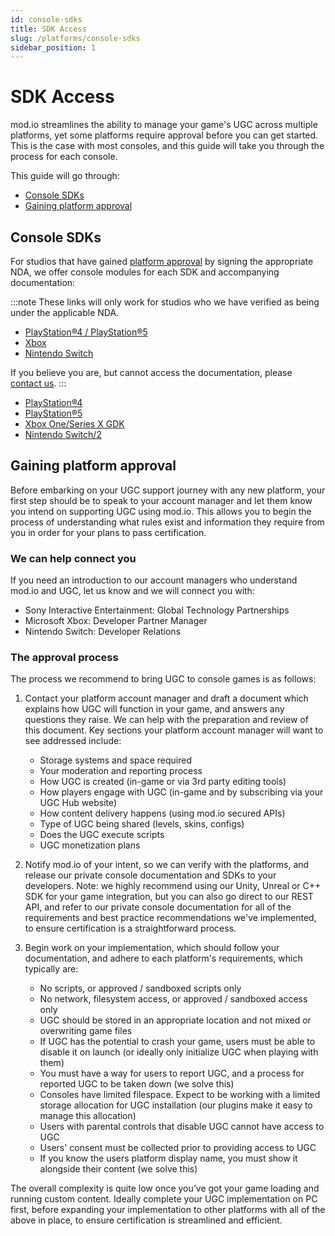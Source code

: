 ```yaml
---
id: console-sdks
title: SDK Access
slug: /platforms/console-sdks
sidebar_position: 1
---
```


# SDK Access

mod.io streamlines the ability to manage your game's UGC across multiple platforms, yet some platforms require approval before you can get started. This is the case with most consoles, and this guide will take you through the process for each console.

This guide will go through:

* [Console SDKs](#console-sdks)
* [Gaining platform approval](#gaining-platform-approval)

## Console SDKs

For studios that have gained [platform approval](#gaining-platform-approval) by signing the appropriate NDA, we offer console modules for each SDK and accompanying documentation:  

:::note
These links will only work for studios who we have verified as being under the applicable NDA.

* [PlayStation®4 / PlayStation®5](/platforms/playstation#sdk-access)
* [Xbox](/platforms/gdk#sdk-access)
* [Nintendo Switch](/platforms/switch#sdk-access)

If you believe you are, but cannot access the documentation, please [<u>contact us</u>](mailto:developers@mod.io).
:::

* [PlayStation®4](https://docs.mod.io/partners/ps4/)
* [PlayStation®5](https://docs.mod.io/partners/ps5/)
* [Xbox One/Series X GDK](https://docs.mod.io/partners/xbox/)
* [Nintendo Switch/2](https://docs.mod.io/partners/switch/)

## Gaining platform approval

Before embarking on your UGC support journey with any new platform, your first step should be to speak to your account manager and let them know you intend on supporting UGC using mod.io. This allows you to begin the process of understanding what rules exist and information they require from you in order for your plans to pass certification.

### We can help connect you

If you need an introduction to our account managers who understand mod.io and UGC, let us know and we will connect you with:

* Sony Interactive Entertainment: Global Technology Partnerships
* Microsoft Xbox: Developer Partner Manager
* Nintendo Switch: Developer Relations

### The approval process

The process we recommend to bring UGC to console games is as follows:

1. Contact your platform account manager and draft a document which explains how UGC will function in your game, and answers any questions they raise. We can help with the preparation and review of this document. Key sections your platform account manager will want to see addressed include:

    * Storage systems and space required
    * Your moderation and reporting process
    * How UGC is created (in-game or via 3rd party editing tools)
    * How players engage with UGC (in-game and by subscribing via your UGC Hub website)
    * How content delivery happens (using mod.io secured APIs)
    * Type of UGC being shared (levels, skins, configs)
    * Does the UGC execute scripts
    * UGC monetization plans

2. Notify mod.io of your intent, so we can verify with the platforms, and release our private console documentation and SDKs to your developers. Note: we highly recommend using our Unity, Unreal or C++ SDK for your game integration, but you can also go direct to our REST API, and refer to our private console documentation for all of the requirements and best practice recommendations we've implemented, to ensure certification is a straightforward process.

3. Begin work on your implementation, which should follow your documentation, and adhere to each platform's requirements, which typically are:

    * No scripts, or approved / sandboxed scripts only
    * No network, filesystem access, or approved / sandboxed access only
    * UGC should be stored in an appropriate location and not mixed or overwriting game files
    * If UGC has the potential to crash your game, users must be able to disable it on launch (or ideally only initialize UGC when playing with them)
    * You must have a way for users to report UGC, and a process for reported UGC to be taken down (we solve this)
    * Consoles have limited filespace. Expect to be working with a limited storage allocation for UGC installation (our plugins make it easy to manage this allocation)
    * Users with parental controls that disable UGC cannot have access to UGC
    * Users' consent must be collected prior to providing access to UGC
    * If you know the users platform display name, you must show it alongside their content (we solve this)

The overall complexity is quite low once you’ve got your game loading and running custom content. Ideally complete your UGC implementation on PC first, before expanding your implementation to other platforms with all of the above in place, to ensure certification is streamlined and efficient.